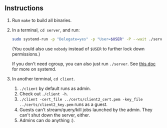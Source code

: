 ## Instructions

1.  Run `make` to build all binaries.
2.  In a terminal, `cd server`, and run:
    ```bash
    sudo systemd-run -p "Delegate=yes" -p "User=$USER" -P --wait ./server
    ```
    (You could also use `nobody` instead of `$USER` to further lock down permissions.)

    If you don't need cgroup, you can also just run `./server`. See [this doc][1] for more
    on systemd.
3.  In another terminal, `cd client`.
    1.  `./client` by default runs as admin.
    2.  Check out `./client -h`.
    3.  `./client -cert_file ../certs/client2_cert.pem -key_file ../certs/client2_key.pem`
        runs as a guest.
    4.  Guests can't stream/query/kill jobs launched by the admin. They can't shut down
	the server, either.
    5.  Admins can do anything :).

[1]: worker/example#no-systemd
